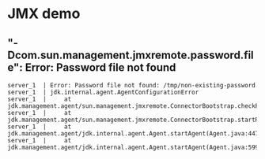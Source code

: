 # JMX demo

## "-Dcom.sun.management.jmxremote.password.file": Error: Password file not found

```
server_1  | Error: Password file not found: /tmp/non-existing-password
server_1  | jdk.internal.agent.AgentConfigurationError
server_1  |     at jdk.management.agent/sun.management.jmxremote.ConnectorBootstrap.checkPasswordFile(ConnectorBootstrap.java:572)
server_1  |     at jdk.management.agent/sun.management.jmxremote.ConnectorBootstrap.startRemoteConnectorServer(ConnectorBootstrap.java:436)
server_1  |     at jdk.management.agent/jdk.internal.agent.Agent.startAgent(Agent.java:447)
server_1  |     at jdk.management.agent/jdk.internal.agent.Agent.startAgent(Agent.java:599)
```
